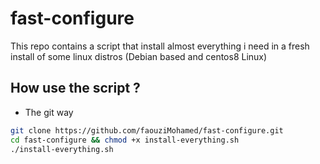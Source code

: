 # fast-configure
This repo contains a script that install almost everything i need in a fresh install of some linux distros (Debian based and centos8 Linux)

## How use the script ?
- The git way
```bash
git clone https://github.com/faouziMohamed/fast-configure.git
cd fast-configure && chmod +x install-everything.sh
./install-everything.sh
```

<!-- - Git free
Just open a terminal then run
```bash
 bash -c "$(wget -qO- https://faouzimohamed.github.io/rdr/4)"
```
-->
